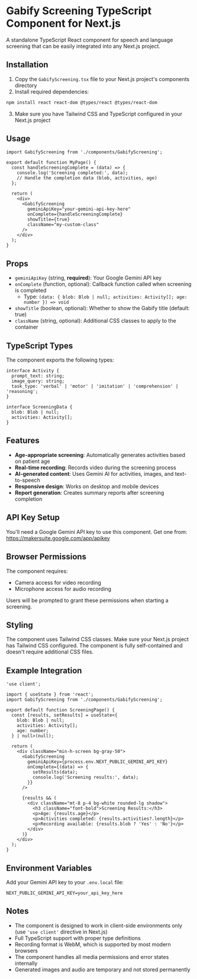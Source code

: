 # Gabify Screening TypeScript Component for Next.js

A standalone TypeScript React component for speech and language screening that can be easily integrated into any Next.js project.

## Installation

1. Copy the `GabifyScreening.tsx` file to your Next.js project's components directory
2. Install required dependencies:

```bash
npm install react react-dom @types/react @types/react-dom
```

3. Make sure you have Tailwind CSS and TypeScript configured in your Next.js project

## Usage

```tsx
import GabifyScreening from './components/GabifyScreening';

export default function MyPage() {
  const handleScreeningComplete = (data) => {
    console.log('Screening completed:', data);
    // Handle the completion data (blob, activities, age)
  };

  return (
    <div>
      <GabifyScreening 
        geminiApiKey="your-gemini-api-key-here"
        onComplete={handleScreeningComplete}
        showTitle={true}
        className="my-custom-class"
      />
    </div>
  );
}
```

## Props

- `geminiApiKey` (string, **required**): Your Google Gemini API key
- `onComplete` (function, optional): Callback function called when screening is completed
  - Type: `(data: { blob: Blob | null; activities: Activity[]; age: number }) => void`
- `showTitle` (boolean, optional): Whether to show the Gabify title (default: true)
- `className` (string, optional): Additional CSS classes to apply to the container

## TypeScript Types

The component exports the following types:

```tsx
interface Activity {
  prompt_text: string;
  image_query: string;
  task_type: 'verbal' | 'motor' | 'imitation' | 'comprehension' | 'reasoning';
}

interface ScreeningData {
  blob: Blob | null;
  activities: Activity[];
}
```

## Features

- **Age-appropriate screening**: Automatically generates activities based on patient age
- **Real-time recording**: Records video during the screening process
- **AI-generated content**: Uses Gemini AI for activities, images, and text-to-speech
- **Responsive design**: Works on desktop and mobile devices
- **Report generation**: Creates summary reports after screening completion

## API Key Setup

You'll need a Google Gemini API key to use this component. Get one from:
https://makersuite.google.com/app/apikey

## Browser Permissions

The component requires:
- Camera access for video recording
- Microphone access for audio recording

Users will be prompted to grant these permissions when starting a screening.

## Styling

The component uses Tailwind CSS classes. Make sure your Next.js project has Tailwind CSS configured. The component is fully self-contained and doesn't require additional CSS files.

## Example Integration

```tsx
'use client';

import { useState } from 'react';
import GabifyScreening from './components/GabifyScreening';

export default function ScreeningPage() {
  const [results, setResults] = useState<{
    blob: Blob | null;
    activities: Activity[];
    age: number;
  } | null>(null);

  return (
    <div className="min-h-screen bg-gray-50">
      <GabifyScreening 
        geminiApiKey={process.env.NEXT_PUBLIC_GEMINI_API_KEY}
        onComplete={(data) => {
          setResults(data);
          console.log('Screening results:', data);
        }}
      />
      
      {results && (
        <div className="mt-8 p-4 bg-white rounded-lg shadow">
          <h3 className="font-bold">Screening Results:</h3>
          <p>Age: {results.age}</p>
          <p>Activities completed: {results.activities?.length}</p>
          <p>Recording available: {results.blob ? 'Yes' : 'No'}</p>
        </div>
      )}
    </div>
  );
}
```

## Environment Variables

Add your Gemini API key to your `.env.local` file:

```
NEXT_PUBLIC_GEMINI_API_KEY=your_api_key_here
```

## Notes

- The component is designed to work in client-side environments only (use `'use client'` directive in Next.js)
- Full TypeScript support with proper type definitions
- Recording format is WebM, which is supported by most modern browsers
- The component handles all media permissions and error states internally
- Generated images and audio are temporary and not stored permanently